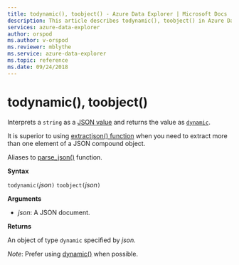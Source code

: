 ```yaml
---
title: todynamic(), toobject() - Azure Data Explorer | Microsoft Docs
description: This article describes todynamic(), toobject() in Azure Data Explorer.
services: azure-data-explorer
author: orspod
ms.author: v-orspod
ms.reviewer: mblythe
ms.service: azure-data-explorer
ms.topic: reference
ms.date: 09/24/2018
---
```

# todynamic(), toobject()

Interprets a `string` as a [JSON value](https://json.org/) and returns the value as [`dynamic`](./scalar-data-types/dynamic.md). 

It is superior to using [extractjson() function](./extractjsonfunction.md)
when you need to extract more than one element of a JSON compound object.

Aliases to [parse_json()](./parsejsonfunction.md) function.

**Syntax**

`todynamic(`*json*`)`
`toobject(`*json*`)`

**Arguments**

* *json*: A JSON document.

**Returns**

An object of type `dynamic` specified by *json*.

*Note*: Prefer using [dynamic()](./scalar-data-types/dynamic.md) when possible.